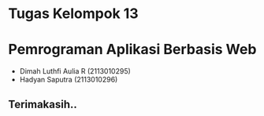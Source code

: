 # Tugas Kelompok 13

# Pemrograman Aplikasi Berbasis Web

-   Dimah Luthfi Aulia R (2113010295)
-   Hadyan Saputra (2113010296)

## Terimakasih..
